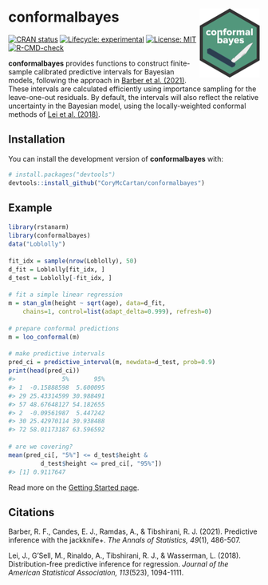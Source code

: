 
<!-- README.md is generated from README.Rmd. Please edit that file -->

# **conformalbayes** <a href="https://corymccartan.com/conformalbayes/"><img src="man/figures/logo.png" align="right" height="138" /></a>

<!-- badges: start -->

[![CRAN
status](https://www.r-pkg.org/badges/version/conformalbayes)](https://CRAN.R-project.org/package=conformalbayes)
[![Lifecycle:
experimental](https://img.shields.io/badge/lifecycle-experimental-orange.svg)](https://lifecycle.r-lib.org/articles/stages.html#experimental)
[![License:
MIT](https://img.shields.io/badge/License-MIT-yellow.svg)](https://opensource.org/licenses/MIT)
[![R-CMD-check](https://github.com/CoryMcCartan/conformalbayes/actions/workflows/R-CMD-check.yaml/badge.svg)](https://github.com/CoryMcCartan/conformalbayes/actions/workflows/R-CMD-check.yaml)
<!-- badges: end -->

**conformalbayes** provides functions to construct finite-sample
calibrated predictive intervals for Bayesian models, following the
approach in [Barber et al. (2021)](https://doi.org/10.1214/20-AOS1965).
These intervals are calculated efficiently using importance sampling for
the leave-one-out residuals. By default, the intervals will also reflect
the relative uncertainty in the Bayesian model, using the
locally-weighted conformal methods of [Lei et
al. (2018)](https://doi.org/10.1080/01621459.2017.1307116).

## Installation

You can install the development version of **conformalbayes** with:

``` r
# install.packages("devtools")
devtools::install_github("CoryMcCartan/conformalbayes")
```

## Example

``` r
library(rstanarm)
library(conformalbayes)
data("Loblolly")

fit_idx = sample(nrow(Loblolly), 50)
d_fit = Loblolly[fit_idx, ]
d_test = Loblolly[-fit_idx, ]

# fit a simple linear regression
m = stan_glm(height ~ sqrt(age), data=d_fit,
    chains=1, control=list(adapt_delta=0.999), refresh=0)

# prepare conformal predictions
m = loo_conformal(m)

# make predictive intervals
pred_ci = predictive_interval(m, newdata=d_test, prob=0.9)
print(head(pred_ci))
#>             5%       95%
#> 1  -0.15888598  5.600095
#> 29 25.43314599 30.988491
#> 57 48.67648127 54.182655
#> 2  -0.09561987  5.447242
#> 30 25.42970114 30.938488
#> 72 58.01173187 63.596592

# are we covering?
mean(pred_ci[, "5%"] <= d_test$height &
         d_test$height <= pred_ci[, "95%"])
#> [1] 0.9117647
```

Read more on the [Getting Started
page](https://corymccartan.com/conformalbayes/articles/conformalbayes.html).

## Citations

Barber, R. F., Candes, E. J., Ramdas, A., & Tibshirani, R. J. (2021).
Predictive inference with the jackknife+. *The Annals of Statistics,
49*(1), 486-507.

Lei, J., G’Sell, M., Rinaldo, A., Tibshirani, R. J., & Wasserman, L.
(2018). Distribution-free predictive inference for regression. *Journal
of the American Statistical Association, 113*(523), 1094-1111.
